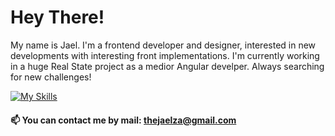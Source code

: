 # Hey There!

My name is Jael. I'm a frontend developer and designer, interested in new developments with interesting front implementations. I'm currently working in a huge Real State project as a medior Angular develper. Always searching for new challenges!

[![My Skills](https://skillicons.dev/icons?i=angular,ts,js,html,scss,css,git,github,gitlab,ps,vscode,jquery)](https://skillicons.dev)

<h4>📫 You can contact me by mail: <a href="mailto:thejaelza@gmail.com"</a>thejaelza@gmail.com</h4>

